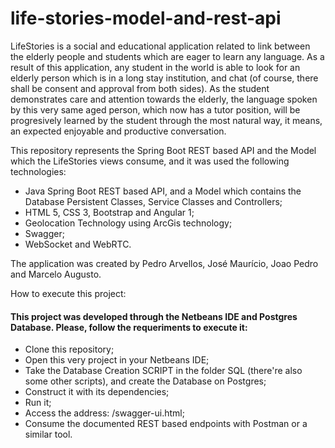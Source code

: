 # life-stories-model-and-rest-api

LifeStories is a social and educational application related to link between the elderly people and students which are eager to learn any language. As a result of this application, any student in the world is able to look for an elderly person which is in a long stay institution, and chat (of course, there shall be consent and approval from both sides). As the student demonstrates care and attention towards the elderly, the language spoken by this very same aged person, which now has a tutor position, will be progresively learned by the student through the most natural way, it means, an expected enjoyable and productive conversation. 

This repository represents the Spring Boot REST based API and the Model which the LifeStories views consume, and it was used the following technologies: 
- Java Spring Boot REST based API, and a Model which contains the Database Persistent Classes, Service Classes and Controllers;
- HTML 5, CSS 3, Bootstrap and Angular 1;
- Geolocation Technology using ArcGis technology;
- Swagger;
- WebSocket and WebRTC.

The application was created by Pedro Arvellos, José Maurício, Joao Pedro and Marcelo Augusto. 

How to execute this project:

#### This project was developed through the Netbeans IDE and Postgres Database. Please, follow the requeriments to execute it:

- Clone this repository;
- Open this very project in your Netbeans IDE;
- Take the Database Creation SCRIPT in the folder SQL (there're also some other scripts), and create the Database on Postgres;
- Construct it with its dependencies;
- Run it;
- Access the address: <context>/swagger-ui.html;
- Consume the documented REST based endpoints with Postman or a similar tool. 
